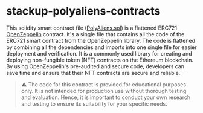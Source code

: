 # stackup-polyaliens-contracts

This solidity smart contract file ([PolyAliens.sol](/PolyAliens.sol#L1229)) is a flattened ERC721 [OpenZeppelin](https://www.openzeppelin.com/) contract. It's a single file that contains all the code of the ERC721 smart contract from the OpenZeppelin library. The code is flattened by combining all the dependencies and imports into one single file for easier deployment and verification. It is a commonly used library for creating and deploying non-fungible token (NFT) contracts on the Ethereum blockchain. By using OpenZeppelin's pre-audited and secure code, developers can save time and ensure that their NFT contracts are secure and reliable.

> ⚠️ The code for this contract is provided for educational purposes only. It is not intended for production use without thorough testing and evaluation. Hence, it is important to conduct your own research and testing to ensure its suitability for your specific needs.

